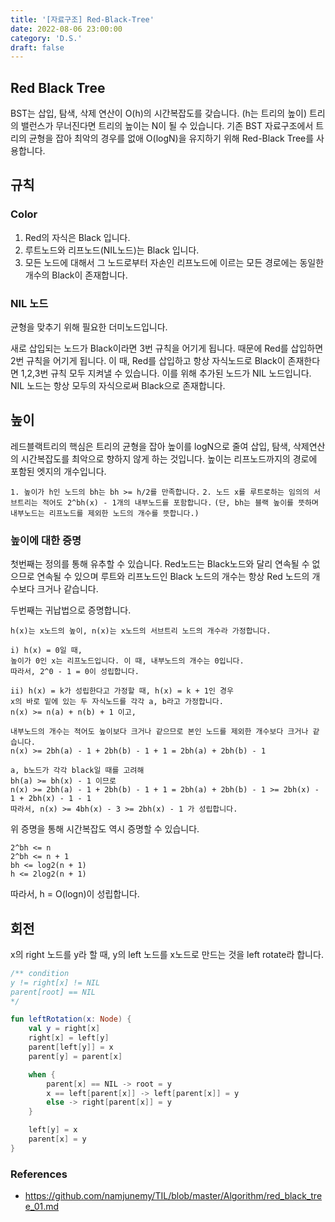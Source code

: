```yaml
---
title: '[자료구조] Red-Black-Tree'
date: 2022-08-06 23:00:00
category: 'D.S.'
draft: false
---
```


## Red Black Tree

BST는 삽입, 탐색, 삭제 연산이 O(h)의 시간복잡도를 갖습니다. (h는 트리의 높이)
트리의 밸런스가 무너진다면 트리의 높이는 N이 될 수 있습니다.
기존 BST 자료구조에서 트리의 균형을 잡아 최악의 경우를 없애 O(logN)을 유지하기 위해 Red-Black Tree를 사용합니다.

## 규칙

### Color

1. Red의 자식은 Black 입니다.
2. 루트노드와 리프노드(NIL노드)는 Black 입니다.
3. 모든 노드에 대해서 그 노드로부터 자손인 리프노드에 이르는 모든 경로에는 동일한 개수의 Black이 존재합니다.
 
### NIL 노드

균형을 맞추기 위해 필요한 더미노드입니다.

새로 삽입되는 노드가 Black이라면 3번 규칙을 어기게 됩니다. 
때문에 Red를 삽입하면 2번 규칙을 어기게 됩니다.
이 때, Red를 삽입하고 항상 자식노드로 Black이 존재한다면 1,2,3번 규칙 모두 지켜낼 수 있습니다.
이를 위해 추가된 노드가 NIL 노드입니다. NIL 노드는 항상 모두의 자식으로써 Black으로 존재합니다.

## 높이

레드블랙트리의 핵심은 트리의 균형을 잡아 높이를 logN으로 줄여 삽입, 탐색, 삭제연산의 시간복잡도를 최악으로 향하지 않게 하는 것입니다.
높이는 리프노드까지의 경로에 포함된 엣지의 개수입니다.

`1. 높이가 h인 노드의 bh는 bh >= h/2를 만족합니다.`
`2. 노드 x를 루트로하는 임의의 서브트리는 적어도 2^bh(x) - 1개의 내부노드를 포함합니다.`
`(단, bh는 블랙 높이를 뜻하며 내부노드는 리프노드를 제외한 노드의 개수를 뜻합니다.)`

### 높이에 대한 증명

첫번째는 정의를 통해 유추할 수 있습니다.
Red노드는 Black노드와 달리 연속될 수 없으므로 연속될 수 있으며 루트와 리프노드인 Black 노드의 개수는 항상 Red 노드의 개수보다 크거나 같습니다.

두번째는 귀납법으로 증명합니다.
```
h(x)는 x노드의 높이, n(x)는 x노드의 서브트리 노드의 개수라 가정합니다.

i) h(x) = 0일 때, 
높이가 0인 x는 리프노드입니다. 이 때, 내부노드의 개수는 0입니다.
따라서, 2^0 - 1 = 0이 성립합니다.

ii) h(x) = k가 성립한다고 가정할 때, h(x) = k + 1인 경우
x의 바로 밑에 있는 두 자식노드를 각각 a, b라고 가정합니다.
n(x) >= n(a) + n(b) + 1 이고,

내부노드의 개수는 적어도 높이보다 크거나 같으므로 본인 노드를 제외한 개수보다 크거나 같습니다.
n(x) >= 2bh(a) - 1 + 2bh(b) - 1 + 1 = 2bh(a) + 2bh(b) - 1

a, b노드가 각각 black일 때를 고려해
bh(a) >= bh(x) - 1 이므로 
n(x) >= 2bh(a) - 1 + 2bh(b) - 1 + 1 = 2bh(a) + 2bh(b) - 1 >= 2bh(x) - 1 + 2bh(x) - 1 - 1
따라서, n(x) >= 4bh(x) - 3 >= 2bh(x) - 1 가 성립합니다.
```

위 증명을 통해 시간복잡도 역시 증명할 수 있습니다.
```
2^bh <= n
2^bh <= n + 1
bh <= log2(n + 1)
h <= 2log2(n + 1)
```

따라서, h = O(logn)이 성립합니다.

## 회전

x의 right 노드를 y라 할 때, y의 left 노드를 x노드로 만드는 것을 left rotate라 합니다.

```kotlin
/** condition
y != right[x] != NIL
parent[root] == NIL
*/

fun leftRotation(x: Node) {
    val y = right[x]
    right[x] = left[y]
    parent[left[y]] = x
    parent[y] = parent[x]

    when {
        parent[x] == NIL -> root = y
        x == left[parent[x]] -> left[parent[x]] = y
        else -> right[parent[x]] = y
    }

    left[y] = x
    parent[x] = y
}
```

### References

- https://github.com/namjunemy/TIL/blob/master/Algorithm/red_black_tree_01.md